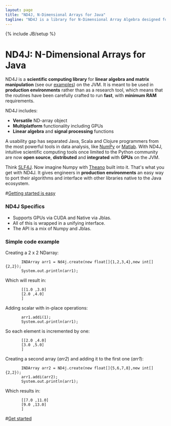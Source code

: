 ```yaml
---
layout: page
title: "ND4J, N-Dimensional Arrays for Java"
tagline: "ND4J is a library for N-Dimensional Array Algebra designed for production environments"
---
```

{% include JB/setup %}

# ND4J: N-Dimensional Arrays for Java

ND4J is a **scientific computing library** for **linear algebra and matrix manipulation** (see our [examples](introduction.html)) on the JVM. It is meant to be used in **production environments** rather than as a research tool, which means that the routines have been carefully crafted to run **fast**, with **minimum RAM** requirements.

ND4J includes:

* **Versatile** ND-array object
* **Multiplatform** functionality including GPUs
* **Linear algebra** and **signal processing** functions

A usability gap has separated Java, Scala and Clojure programmers from the most powerful tools in data analysis, like [NumPy](http://www.numpy.org/) or [Matlab](http://www.mathworks.com/). With ND4J, intuitive scientific computing tools once limited to the Python community are now **open source**, **distributed** and **integrated** with **GPUs** on the JVM.

Think [SLF4J](http://www.slf4j.org/). Now imagine Numpy with [Theano](http://deeplearning.net/software/theano/) built into it. That's what you get with ND4J. It gives engineers in **production environments** an easy way to port their algorithms and interface with other libraries native to the Java ecosystem. 

#[Getting started is easy](getstarted.html)

### ND4J Specifics

* Supports GPUs via CUDA and Native via Jblas.
* All of this is wrapped in a unifying interface.
* The API is a mix of Numpy and Jblas.

### Simple code example

Creating a 2 x 2 NDarray:

           INDArray arr1 = Nd4j.create(new float[]{1,2,3,4},new int[]{2,2});
           System.out.println(arr1);
           
Which will result in:

           [[1.0 ,3.0]
           [2.0 ,4.0]
           ]

Adding scalar with in-place operations:

           arr1.addi(1);
           System.out.println(arr1);

So each element is incremented by one:

           [[2.0 ,4.0]
           [3.0 ,5.0]
           ]

Creating a second array (_arr2_) and adding it to the first one (_arr1_):

           INDArray arr2 = ND4j.create(new float[]{5,6,7,8},new int[]{2,2});
           arr1.addi(arr2);
           System.out.println(arr1);

Which results in:

           [[7.0 ,11.0]
           [9.0 ,13.0]
           ]

#[Get started](getstarted.html)
